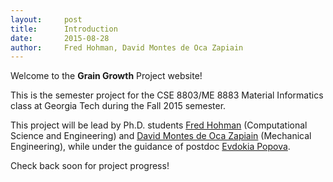 ```yaml
---
layout:     post
title:      Introduction
date:       2015-08-28
author:     Fred Hohman, David Montes de Oca Zapiain
---
```


Welcome to the **Grain Growth** Project website! 

This is the semester project for the CSE 8803/ME 8883 Material Informatics class at Georgia Tech during the Fall 2015 semester.

This project will be lead by Ph.D. students [Fred Hohman][fh] (Computational Science and Engineering) and [David Montes de Oca Zapiain][dm] (Mechanical Engineering), while under the guidance of postdoc [Evdokia Popova][ep]. 

Check back soon for project progress!

[fh]: http://www.fredhohamn.com "Fred Hohman."
[dm]: http://mined.gatech.edu/members/David-MontesdeOca-Zapiain/ "David Montes de Oca Zapiain."
[ep]: http://mined.gatech.edu/members/Eva/ "Evdokia Popova."